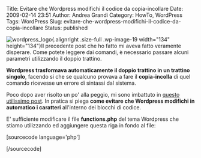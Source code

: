 Title: Evitare che Wordpress modifichi il codice da copia-incollare
Date: 2009-02-14 23:51
Author: Andrea Grandi
Category: HowTo, WordPress
Tags: WordPress
Slug: evitare-che-wordpress-modifichi-il-codice-da-copia-incollare
Status: published

![](http://www.andreagrandi.it/wp-content/uploads/2008/02/wordpress-logo.jpg "wordpress_logo"){.alignright
.size-full .wp-image-19 width="134" height="134"}Il precedente post che
ho fatto mi aveva fatto veramente disperare. Come potete leggere dai
comandi, è necessario passare alcuni parametri utilizzando il doppio
trattino.

**Wordpress trasformava automaticamente il doppio trattino in un
trattino singolo**, facendo si che se qualcuno provava a fare il
**copia-incolla** di quel comando ricevesse un errore di sintassi dal
sistema.

Poco dopo aver risolto un po' alla peggio, mi sono imbattuto in [questo
utilissimo post](http://www.imbrandon.com/?p=97). In pratica si piega
**come evitare che Wordpress modifichi in automatico i caratteri**
all'interno dei blocchi di codice.

E' sufficiente modificare il file **functions.php** del tema Wordpress
che stiamo utilizzando ed aggiungere questa riga in fondo al file:

\[sourcecode language='php'\]  
<?php remove_filter('the_content', "wptexturize" ); ?>  
\[/sourcecode\]

